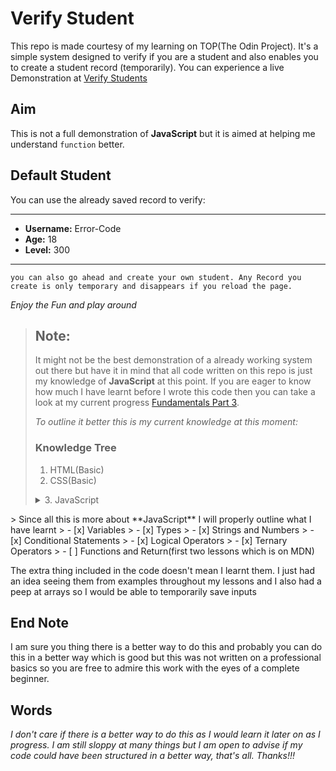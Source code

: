 # Verify Student

This repo is made courtesy of my learning on TOP(The Odin Project). It's a simple system designed to verify if you are a student and also enables you to create a student record (temporarily). You can experience a live Demonstration at [Verify Students](https://littledannie.github.io/Verify-Students/)

## Aim

This is not a full demonstration of **JavaScript** but it is aimed at helping me understand `function` better.

## Default Student

You can use the already saved record to verify:

----
- **Username:** Error-Code
- **Age:** 18
- **Level:** 300
----

    you can also go ahead and create your own student. Any Record you create is only temporary and disappears if you reload the page.

_Enjoy the Fun and play around_

> ## Note:
> It might not be the best demonstration of a already working system out there but have it in mind that all code written on this repo is just my knowledge of **JavaScript** at this point. If you are eager to know how much I have learnt before I wrote this code then you can take a look at my current progress [Fundamentals Part 3](https://www.theodinproject.com/lessons/foundations-fundamentals-part-3).
>
> *To outline it better this is my current knowledge at this moment:*
> ### Knowledge Tree
> 1. HTML(Basic)
> 2. CSS(Basic)
> <details><summary>3. JavaScript</summary>
<p>
> Since all this is more about **JavaScript** I will properly outline what I have learnt
>   - [x] Variables
>   - [x] Types
>   - [x] Strings and Numbers
>   - [x] Conditional Statements
>   - [x] Logical Operators
>   - [x] Ternary Operators
>   - [ ] Functions and Return(first two lessons which is on MDN)
</p>
</details>

The extra thing included in the code doesn't mean I learnt them. I just had an idea seeing them from examples throughout my lessons and I also had a peep at arrays so I would be able to temporarily save inputs

## End Note

I am sure you thing there is a better way to do this and probably you can do this in a better way which is good but this was not written on a professional basics so you are free to admire this work with the eyes of a complete beginner.

## Words
_I don't care if there is a better way to do this as I would learn it later on as I progress. I am still sloppy at many things but I am open to advise if my code could have been structured in a better way, that's all. Thanks!!!_